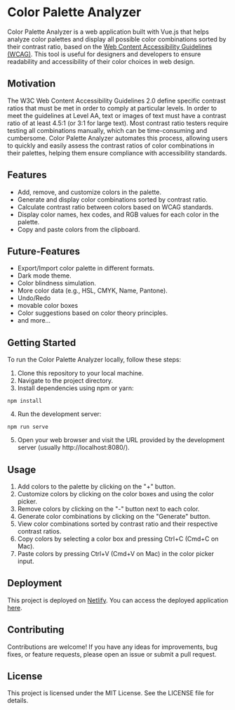 # Color Palette Analyzer

Color Palette Analyzer is a web application built with Vue.js that helps analyze color palettes and display all possible color combinations sorted by their contrast ratio, based on the [Web Content Accessibility Guidelines (WCAG)](https://www.w3.org/TR/UNDERSTANDING-WCAG20/visual-audio-contrast-contrast.html). This tool is useful for designers and developers to ensure readability and accessibility of their color choices in web design.

## Motivation

The W3C Web Content Accessibility Guidelines 2.0 define specific contrast ratios that must be met in order to comply at particular levels. In order to meet the guidelines at Level AA, text or images of text must have a contrast ratio of at least 4.5:1 (or 3:1 for large text). Most contrast ratio testers require testing all combinations manually, which can be time-consuming and cumbersome. Color Palette Analyzer automates this process, allowing users to quickly and easily assess the contrast ratios of color combinations in their palettes, helping them ensure compliance with accessibility standards.

## Features

- Add, remove, and customize colors in the palette.
- Generate and display color combinations sorted by contrast ratio.
- Calculate contrast ratio between colors based on WCAG standards.
- Display color names, hex codes, and RGB values for each color in the palette.
- Copy and paste colors from the clipboard.

## Future-Features

- Export/Import color palette in different formats.
- Dark mode theme.
- Color blindness simulation.
- More color data (e.g., HSL, CMYK, Name, Pantone).
- Undo/Redo
- movable color boxes
- Color suggestions based on color theory principles.
- and more...

## Getting Started

To run the Color Palette Analyzer locally, follow these steps:

1. Clone this repository to your local machine.
2. Navigate to the project directory.
3. Install dependencies using npm or yarn:

```
npm install
```

4. Run the development server:

```
npm run serve
```

5. Open your web browser and visit the URL provided by the development server (usually http://localhost:8080/).

## Usage

1. Add colors to the palette by clicking on the "+" button.
2. Customize colors by clicking on the color boxes and using the color picker.
3. Remove colors by clicking on the "-" button next to each color.
4. Generate color combinations by clicking on the "Generate" button.
5. View color combinations sorted by contrast ratio and their respective contrast ratios.
6. Copy colors by selecting a color box and pressing Ctrl+C (Cmd+C on Mac).
7. Paste colors by pressing Ctrl+V (Cmd+V on Mac) in the color picker input.

## Deployment

This project is deployed on [Netlify](https://color-palette-aapp.netlify.app/). You can access the deployed application [here](https://color-palette-aapp.netlify.app/).

## Contributing

Contributions are welcome! If you have any ideas for improvements, bug fixes, or feature requests, please open an issue or submit a pull request.

## License

This project is licensed under the MIT License. See the LICENSE file for details.
